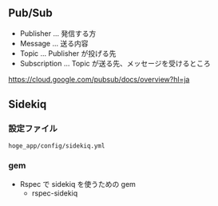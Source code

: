 ## Pub/Sub

- Publisher ... 発信する方
- Message ... 送る内容
- Topic ... Publisher が投げる先
- Subscription ... Topic が送る先、メッセージを受けるところ

https://cloud.google.com/pubsub/docs/overview?hl=ja

## Sidekiq

### 設定ファイル

```
hoge_app/config/sidekiq.yml
```

### gem

- Rspec で sidekiq を使うための gem
  - rspec-sidekiq
